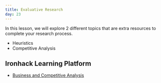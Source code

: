 ```yaml
---
title: Evaluative Research
day: 23
---
```


In this lesson, we will explore 2 different topics that are extra resources to complete your research process. 

- Heuristics
- Competitive Analysis


Ironhack Learning Platform
-----------

- [Business and Competitive Analysis](http://learn.ironhack.com/#/learning_unit/3327)


